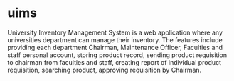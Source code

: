 # uims
University Inventory Management System is a web application where any universities department can manage their inventory. The features include providing each department Chairman, Maintenance Officer, Faculties and staff personal account, storing product record, sending product requisition to chairman from faculties and staff, creating report of individual product requisition, searching product, approving requisition by Chairman.
